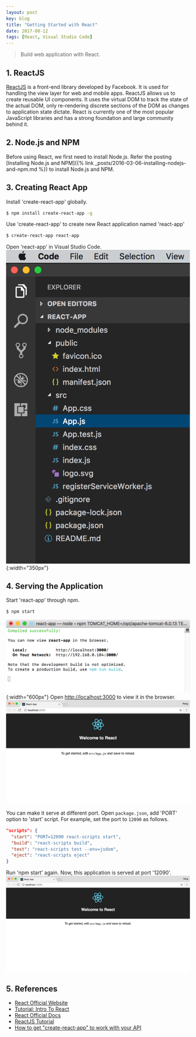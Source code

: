 ```yaml
---
layout: post
key: blog
title: "Getting Started with React"
date: 2017-08-12
tags: [React, Visual Studio Code]
---
```


> Build web application with React.

## 1. ReactJS
[ReactJS](https://reactjs.org/) is a front-end library developed by Facebook. It is used for handling the view layer for web and mobile apps. ReactJS allows us to create reusable UI components. It uses the virtual DOM to track the state of the actual DOM, only re-rendering discrete sections of the DOM as changes to application state dictate. React is currently one of the most popular JavaScript libraries and has a strong foundation and large community behind it.

## 2. Node.js and NPM
Before using React, we first need to install Node.js. Refer the posting [Installing Node.js and NPM]({% link _posts/2016-03-06-installing-nodejs-and-npm.md %}) to install Node.js and NPM.

## 3. Creating React App
Install 'create-react-app' globally.
```sh
$ npm install create-react-app -g
```
Use 'create-react-app' to create new React application named 'react-app'
```sh
$ create-react-app react-app
```
Open 'react-app' in Visual Studio Code.
![MIME Type](/public/pics/2017-08-12/project.png){:width="350px"}

## 4. Serving the Application
Start 'react-app' through npm.
```sh
$ npm start
```
![MIME Type](/public/pics/2017-08-12/npmstart.png){:width="600px"}
Open [http://localhost:3000](http://localhost:3000) to view it in the browser.
![MIME Type](/public/pics/2017-08-12/runapp.png)

You can make it serve at different port. Open `package.json`, add 'PORT' option to 'start' script. For example, set the port to `12090` as follows.
```json
"scripts": {
  "start": "PORT=12090 react-scripts start",
  "build": "react-scripts build",
  "test": "react-scripts test --env=jsdom",
  "eject": "react-scripts eject"
}
```
Run 'npm start' again. Now, this application is served at port '12090'.
![MIME Type](/public/pics/2017-08-12/changeport.png)  

## 5. References
* [React Official Website](https://reactjs.org/)
* [Tutorial: Intro To React](https://reactjs.org/tutorial/tutorial.html)
* [React Official Docs](https://reactjs.org/docs/hello-world.html)
* [ReactJS Tutorial](https://www.tutorialspoint.com/reactjs/index.htm)
* [How to get "create-react-app" to work with your API](https://www.fullstackreact.com/articles/using-create-react-app-with-a-server/)

